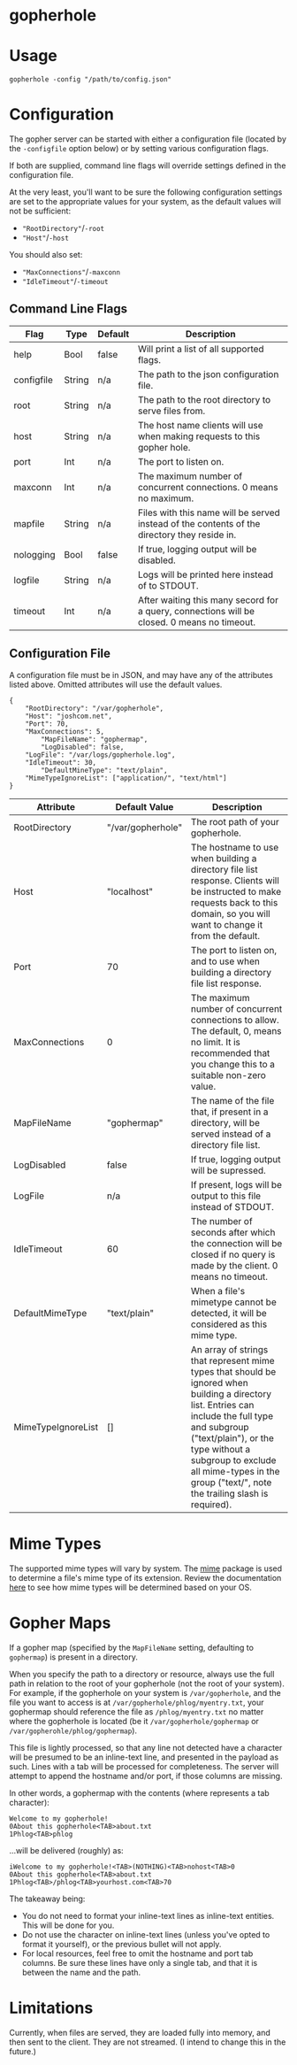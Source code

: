 # gopherhole

# Usage

```
gopherhole -config "/path/to/config.json"
```

# Configuration

The gopher server can be started with either a configuration file (located by the `-configfile` option below) or by setting various configuration flags.

If both are supplied, command line flags will override settings defined in the configuration file.

At the very least, you'll want to be sure the following configuration settings are set to the appropriate values for your system, as the default values will not be sufficient:
* `"RootDirectory"`/`-root`
* `"Host"`/`-host`

You should also set:
* `"MaxConnections"`/`-maxconn`
* `"IdleTimeout"`/`-timeout`

## Command Line Flags

| Flag | Type | Default | Description |
|------|------|---------|-------------|
| help | Bool | false   | Will print a list of all supported flags. |
| configfile | String | n/a | The path to the json configuration file. |
| root | String| n/a | The path to the root directory to serve files from. |
| host | String | n/a | The host name clients will use when making requests to this gopher hole. |
| port | Int | n/a | The port to listen on. |
| maxconn | Int | n/a | The maximum number of concurrent connections. 0 means no maximum.|
| mapfile | String | n/a | Files with this name will be served instead of the contents of the directory they reside in. |
| nologging | Bool | false | If true, logging output will be disabled. |
| logfile | String | n/a | Logs will be printed here instead of to STDOUT. |
| timeout | Int | n/a | After waiting this many secord for a query, connections will be closed.  0 means no timeout. |

## Configuration File

A configuration file must be in JSON, and may have any of the
attributes listed above.  Omitted attributes will use the default
values.

```
{
	"RootDirectory": "/var/gopherhole",
	"Host": "joshcom.net",
	"Port": 70,
	"MaxConnections": 5,
        "MapFileName": "gophermap",
        "LogDisabled": false,
	"LogFile": "/var/logs/gopherhole.log",
	"IdleTimeout": 30,
        "DefaultMineType": "text/plain",
	"MimeTypeIgnoreList": ["application/", "text/html"]
}
```

| Attribute | Default Value | Description |
|-----------|---------------|-------------|
| RootDirectory | "/var/gopherhole" | The root path of your gopherhole. |
| Host | "localhost" | The hostname to use when building a directory file list response.  Clients will be instructed to make requests back to this domain, so you will want to change it from the default. |
| Port | 70 | The port to listen on, and to use when building a directory file list response. |
| MaxConnections | 0 | The maximum number of concurrent connections to allow.  The default, 0, means no limit.  It is recommended that you change this to a suitable non-zero value. |
| MapFileName | "gophermap" | The name of the file that, if present in a directory, will be served instead of a directory file list. |
| LogDisabled | false | If true, logging output will be supressed. |
| LogFile | n/a | If present, logs will be output to this file instead of STDOUT. |
| IdleTimeout | 60 | The number of seconds after which the connection will be closed if no query is made by the client.  0 means no timeout. |
| DefaultMimeType | "text/plain" | When a file's mimetype cannot be detected, it will be considered as this mime type. |
| MimeTypeIgnoreList | [] | An array of strings that represent mime types that should be ignored when building a directory list.  Entries can include the full type and subgroup ("text/plain"), or the type without a subgroup to exclude all mime-types in the group ("text/", note the trailing slash is required). |

# Mime Types

The supported mime types will vary by system.  The [mime](https://golang.org/pkg/mime/) package is used to determine a file's mime type of its extension.  Review the documentation [here](https://golang.org/pkg/mime/#TypeByExtension) to see how mime types will be determined based on your OS.

# Gopher Maps

If a gopher map (specified by the `MapFileName` setting, defaulting to `gophermap`) is present in a directory.  

When you specify the path to a directory or resource, always use the full path in relation to the root of your gopherhole (not the root of your system).  For example, if the gopherhole on your system is `/var/gopherhole`, and the file you want to access is at `/var/gopherhole/phlog/myentry.txt`, your gophermap should reference the file as `/phlog/myentry.txt` no matter where the gopherhole is located (be it `/var/gopherhole/gophermap` or `/var/gopherohle/phlog/gophermap`).

This file is lightly processed, so that any line not detected have a <TAB> character will be presumed to be an inline-text line, and presented in the payload as such.  Lines with a tab will be processed for completeness.  The server will attempt to append the hostname and/or port, if those columns
are missing.

In other words, a gophermap with the contents (where <TAB> represents a tab character):

```
Welcome to my gopherhole!
0About this gopherhole<TAB>about.txt
1Phlog<TAB>phlog
```

...will be delivered (roughly) as:

```
iWelcome to my gopherhole!<TAB>(NOTHING)<TAB>nohost<TAB>0
0About this gopherhole<TAB>about.txt
1Phlog<TAB>/phlog<TAB>yourhost.com<TAB>70
```

The takeaway being:
* You do not need to format your inline-text lines as inline-text entities.  This will be done for you.
* Do not use the <TAB> character on inline-text lines (unless you've opted to format it yourself), or the previous bullet will not apply.
* For local resources, feel free to omit the hostname and port tab columns.  Be sure these lines have only a single tab, and that it is between the name and the path.

# Limitations

Currently, when files are served, they are loaded fully into memory, and then sent to the client.  They are not streamed.  (I intend to change this in the future.)
